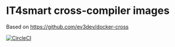 # IT4smart cross-compiler images
Based on https://github.com/ev3dev/docker-cross

[![CircleCI](https://circleci.com/gh/IT4smart/docker-build-cross/tree/master.svg?style=svg)](https://circleci.com/gh/IT4smart/docker-build-cross/tree/master)